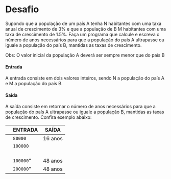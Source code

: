 # Desafio
Supondo que a população de um país A tenha N habitantes com uma taxa anual de crescimento de 3% e que a população de B M habitantes com uma taxa de crescimento de 1.5%. Faça um programa que calcule e escreva o número de anos necessários para que a população do país A ultrapasse ou iguale a população do país B, mantidas as taxas de crescimento.

Obs: O valor inicial da população A deverá ser sempre menor que do país B

#### Entrada 
A entrada consiste em dois valores inteiros, sendo N a população do país A e M a população do país B.

#### Saída
A saída consiste em retornar o número de anos necessários para que a população do país A ultrapasse ou iguale a população B, mantidas as taxas de crescimento. Confira exemplo abaixo:

 


|                |ENTRADA                          |SAÍDA                         |
|----------------|-------------------------------|---------------
| |` 80000 `            |  16 anos		            |
| |` 100000 `           |    |
| |`  `           |    |
| |` 100000” `| 48 anos |				
| |` 200000” `| 48 anos |




